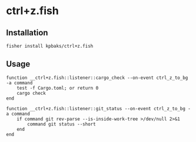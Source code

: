 # ctrl+z.fish

## Installation
```fish
fisher install kpbaks/ctrl+z.fish
```

## Usage

```fish
function __ctrl+z.fish::listener::cargo_check --on-event ctrl_z_to_bg -a command
    test -f Cargo.toml; or return 0
    cargo check
end

function __ctrl+z.fish::listener::git_status --on-event ctrl_z_to_bg -a command
    if command git rev-parse --is-inside-work-tree >/dev/null 2>&1
        command git status --short
    end
end
```
